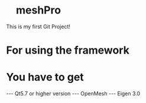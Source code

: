 #     meshPro
This is my first Git Project!
#     For using the framework
#     You have to get
--- Qt5.7 or higher version
--- OpenMesh
--- Eigen 3.0
